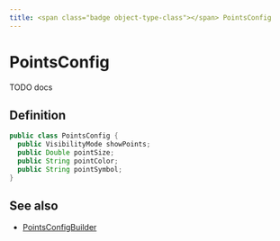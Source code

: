 ```yaml
---
title: <span class="badge object-type-class"></span> PointsConfig
---
```

# <span class="badge object-type-class"></span> PointsConfig

TODO docs

## Definition

```java
public class PointsConfig {
  public VisibilityMode showPoints;
  public Double pointSize;
  public String pointColor;
  public String pointSymbol;
}
```
## See also

 * <span class="badge builder"></span> [PointsConfigBuilder](./builder-PointsConfigBuilder.md)
